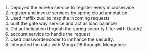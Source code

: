 1. Depoyed the eureka service to register every microservice
2. register and invoke services by spring cloud annotation.
3. Used netflix zuul to map the incoming requests
4. built the gate way service and act as load balancer
5. Did authetication thrgouh the spring security filter with Oauth2
6. account service to handle the request
7. Used passwordencoder to innhance the security.
8. Interacted the data with MongoDB throught Mongobee.
